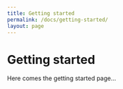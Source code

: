 ```yaml
---
title: Getting started
permalink: /docs/getting-started/
layout: page 
---
```

# Getting started

Here comes the getting started page...